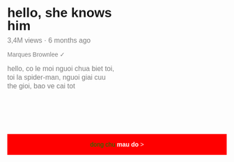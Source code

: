 <style>
    p{
        font-family: arial;
    }
.tieude{
    
    font-weight: bold;
    font-size: 30px;
    width: 250px;
    line-height: 30px;
    margin-bottom: 10px;
}
.alo{
    
    font-size: 16px;
    color: gray;
    margin-top: 0;
    margin-bottom: 0;
}
.author{
    
    color: gray;
    font-size: 14px;
    margin-top: 15px;
    margin-bottom: 15px;
}
.thongtin{
  
    font-size: 16px;
    color: gray;
    width: 250px;
    line-height: 20px;
    margin-top: 0;
    margin-bottom: 100px;
}
.chudo{
   font-size: 14px;
   background-color: red;
   padding-left: 16px;
   padding-top: 16px;
   padding-right: 16px;
   padding-bottom: 16px;
   color: white;
   text-align: center;
   
}
.nhip{
    color: green;
    cursor: pointer;
}
.nhip:hover{
    text-decoration: underline;
}
</style>
<p class="tieude"> hello, she knows him</p>
<p class="alo">3,4M views &#183; 6 months ago</p>
<p class="author">Marques Brownlee &#10003;</p>
<p class="thongtin">hello, co le moi nguoi chua biet toi, toi la spider-man, nguoi giai cuu the gioi, bao ve cai tot</p>
<p class="chudo"> <span class="nhip">dong chu</span>  <strong>mau do </strong>	&#62; </p>
